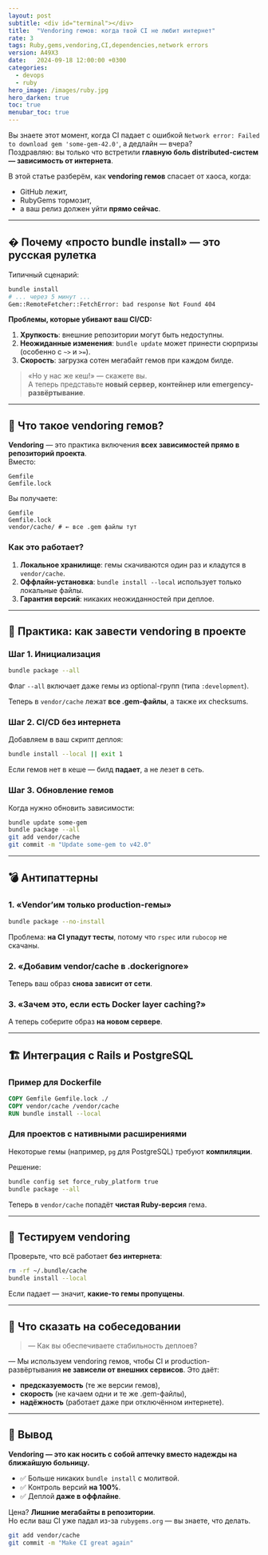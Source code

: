 ```yaml
---
layout: post
subtitle: <div id="terminal"></div>
title:  "Vendoring гемов: когда твой CI не любит интернет"
rate: 3
tags: Ruby,gems,vendoring,CI,dependencies,network errors
version: A49X3
date:   2024-09-18 12:00:00 +0300
categories:
  - devops
  - ruby
hero_image: /images/ruby.jpg
hero_darken: true
toc: true
menubar_toc: true
---
```


Вы знаете этот момент, когда CI падает с ошибкой `Network error: Failed to download gem 'some-gem-42.0'`, а дедлайн — вчера?  
Поздравляю: вы только что встретили **главную боль distributed-систем — зависимость от интернета**.  

В этой статье разберём, как **vendoring гемов** спасает от хаоса, когда:  
- GitHub лежит,  
- RubyGems тормозит,  
- а ваш релиз должен уйти **прямо сейчас**.

---

## � Почему «просто bundle install» — это русская рулетка

Типичный сценарий:  

```bash
bundle install
# ... через 5 минут ...
Gem::RemoteFetcher::FetchError: bad response Not Found 404
```

**Проблемы, которые убивают ваш CI/CD:**  
1. **Хрупкость**: внешние репозитории могут быть недоступны.  
2. **Неожиданные изменения**: `bundle update` может принести сюрпризы (особенно с `~>` и `>=`).  
3. **Скорость**: загрузка сотен мегабайт гемов при каждом билде.  

> «Но у нас же кеш!» — скажете вы.  
> А теперь представьте **новый сервер, контейнер или emergency-развёртывание**.

---

## 🧰 Что такое vendoring гемов?

**Vendoring** — это практика включения **всех зависимостей прямо в репозиторий проекта**.  
Вместо:  

```
Gemfile
Gemfile.lock
```

Вы получаете:  

```
Gemfile
Gemfile.lock
vendor/cache/ # ← все .gem файлы тут
```

### Как это работает?

1. **Локальное хранилище**: гемы скачиваются один раз и кладутся в `vendor/cache`.  
2. **Оффлайн-установка**: `bundle install --local` использует только локальные файлы.  
3. **Гарантия версий**: никаких неожиданностей при деплое.  

---

## 🔧 Практика: как завести vendoring в проекте

### Шаг 1. Инициализация

```bash
bundle package --all
```

Флаг `--all` включает даже гемы из optional-групп (типа `:development`).  

Теперь в `vendor/cache` лежат **все .gem-файлы**, а также их checksums.  

### Шаг 2. CI/CD без интернета

Добавляем в ваш скрипт деплоя:  

```bash
bundle install --local || exit 1
```

Если гемов нет в кеше — билд **падает**, а не лезет в сеть.  

### Шаг 3. Обновление гемов

Когда нужно обновить зависимости:  

```bash
bundle update some-gem
bundle package --all
git add vendor/cache
git commit -m "Update some-gem to v42.0"
```

---

## 💣 Антипаттерны

### 1. «Vendor’им только production-гемы»  

```bash
bundle package --no-install
```

Проблема: **на CI упадут тесты**, потому что `rspec` или `rubocop` не скачаны.  

### 2. «Добавим vendor/cache в .dockerignore»  

Теперь ваш образ **снова зависит от сети**.  

### 3. «Зачем это, если есть Docker layer caching?»  

А теперь соберите образ **на новом сервере**.  

---

## 🏗️ Интеграция с Rails и PostgreSQL

### Пример для Dockerfile

```dockerfile
COPY Gemfile Gemfile.lock ./
COPY vendor/cache /vendor/cache
RUN bundle install --local
```

### Для проектов с нативными расширениями

Некоторые гемы (например, `pg` для PostgreSQL) требуют **компиляции**.  

Решение:  

```bash
bundle config set force_ruby_platform true
bundle package --all
```

Теперь в `vendor/cache` попадёт **чистая Ruby-версия** гема.  

---

## 🧪 Тестируем vendoring

Проверьте, что всё работает **без интернета**:  

```bash
rm -rf ~/.bundle/cache
bundle install --local
```

Если падает — значит, **какие-то гемы пропущены**.  

---

## 🎤 Что сказать на собеседовании

> — Как вы обеспечиваете стабильность деплоев?  

— Мы используем vendoring гемов, чтобы CI и production-развёртывания **не зависели от внешних сервисов**. Это даёт:  
- **предсказуемость** (те же версии гемов),  
- **скорость** (не качаем одни и те же .gem-файлы),  
- **надёжность** (работает даже при отключённом интернете).  

---

## 🧾 Вывод

**Vendoring — это как носить с собой аптечку вместо надежды на ближайшую больницу.**  
- ✅ Больше никаких `bundle install` с молитвой.  
- ✅ Контроль версий **на 100%**.  
- ✅ Деплой **даже в оффлайне**.  

Цена? **Лишние мегабайты в репозитории**.  
Но если ваш CI уже падал из-за `rubygems.org` — вы знаете, что делать.  

```bash
git add vendor/cache
git commit -m "Make CI great again"
```
